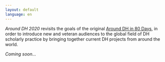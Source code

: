 ```yaml
---
layout: default
language: en
---
```


*Around DH 2020* revisits the goals of the original [Around DH in 80 Days](hhttp://arounddh.elotroalex.com/), in order to introduce new and veteran audiences to the global field of DH scholarly practice by bringing together current DH projects from around the world.

*Coming soon...*